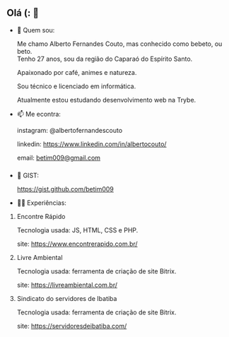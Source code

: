 ## Olá (: 👋

- 💬 Quem sou:

  Me chamo Alberto Fernandes Couto, mas conhecido como bebeto, ou beto.  
  Tenho 27 anos, sou da região do Caparaó do Espírito Santo. 
  
  Apaixonado por café, animes e natureza. 
  
  Sou técnico e licenciado em informática. 
  
  Atualmente estou estudando desenvolvimento web na Trybe.  


- 📫 Me econtra: 

  instagram: @albertofernandescouto
  
  linkedin: https://www.linkedin.com/in/albertocouto/
  
  email: betim009@gmail.com
  
  
  ###
- :eyes: GIST: 

  https://gist.github.com/betim009
  
  
  
- :technologist: Experiências:
 1. Encontre Rápido
 
    Tecnologia usada: JS, HTML, CSS e PHP. 
    
    site: https://www.encontrerapido.com.br/
    
 2. Livre Ambiental 
 
    Tecnologia usada: ferramenta de criação de site Bitrix. 
    
    site: https://livreambiental.com.br/
    
 3. Sindicato do servidores de Ibatiba
 
    Tecnologia usada: ferramenta de criação de site Bitrix. 
    
    site: https://servidoresdeibatiba.com/


